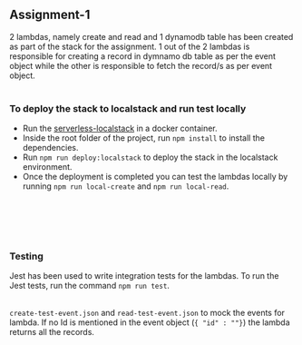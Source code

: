 ## Assignment-1
2 lambdas, namely create and read and 1 dynamodb table has been created as part of the stack for the assignment. 1 out of the 2 lambdas is responsible for creating a record in dymnamo db table as per the event object while the other is responsible to fetch the record/s as per event object. <br><br>

### To deploy the stack to localstack and run test locally

- Run the [serverless-localstack](https://github.com/localstack/serverless-localstack) in a docker container.
- Inside the root folder of the project, run ```npm install``` to install the dependencies.
- Run ```npm run deploy:localstack``` to deploy the stack in the localstack environment.
- Once the deployment is completed you can test the lambdas locally by running ```npm run local-create``` and ```npm run local-read```.

<br><br><br><br>

### Testing
Jest has been used to write integration tests for the lambdas. To run the Jest tests, run the command ```npm run test```. <br><br>

```create-test-event.json``` and ```read-test-event.json``` to mock the events for lambda. If no Id is mentioned in the event object (``{ "id" : ""}``) the lambda returns all the records.

